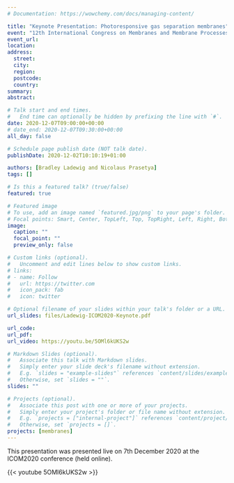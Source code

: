 ```yaml
---
# Documentation: https://wowchemy.com/docs/managing-content/

title: "Keynote Presentation: Photoresponsive gas separation membranes"
event: "12th International Congress on Membranes and Membrane Processes (Live and On-demand)"
event_url:
location:
address:
  street:
  city:
  region:
  postcode:
  country:
summary:
abstract:

# Talk start and end times.
#   End time can optionally be hidden by prefixing the line with `#`.
date: 2020-12-07T09:00:00+00:00
# date_end: 2020-12-07T09:30:00+00:00
all_day: false

# Schedule page publish date (NOT talk date).
publishDate: 2020-12-02T10:10:19+01:00

authors: [Bradley Ladewig and Nicolaus Prasetya]
tags: []

# Is this a featured talk? (true/false)
featured: true

# Featured image
# To use, add an image named `featured.jpg/png` to your page's folder.
# Focal points: Smart, Center, TopLeft, Top, TopRight, Left, Right, BottomLeft, Bottom, BottomRight.
image:
  caption: ""
  focal_point: ""
  preview_only: false

# Custom links (optional).
#   Uncomment and edit lines below to show custom links.
# links:
# - name: Follow
#   url: https://twitter.com
#   icon_pack: fab
#   icon: twitter

# Optional filename of your slides within your talk's folder or a URL.
url_slides: files/Ladewig-ICOM2020-Keynote.pdf

url_code:
url_pdf:
url_video: https://youtu.be/5OMl6kUKS2w

# Markdown Slides (optional).
#   Associate this talk with Markdown slides.
#   Simply enter your slide deck's filename without extension.
#   E.g. `slides = "example-slides"` references `content/slides/example-slides.md`.
#   Otherwise, set `slides = ""`.
slides: ""

# Projects (optional).
#   Associate this post with one or more of your projects.
#   Simply enter your project's folder or file name without extension.
#   E.g. `projects = ["internal-project"]` references `content/project/deep-learning/index.md`.
#   Otherwise, set `projects = []`.
projects: [membranes]
---
```

This presentation was presented live on 7th December 2020 at the ICOM2020 conference (held online).

{{< youtube 5OMl6kUKS2w >}}
